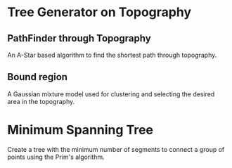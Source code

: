 # Tree Generator on Topography

## PathFinder through Topography
An A-Star based algorithm to find the shortest path through topography.

## Bound region
A Gaussian mixture model used for clustering and selecting the desired area in the topography.

# Minimum Spanning Tree
Create a tree with the minimum number of segments to connect a group of points using the Prim's algorithm.  
